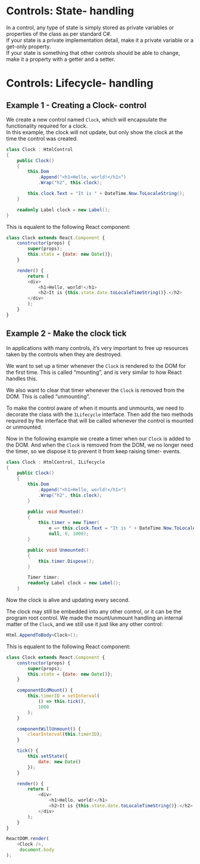 
# Controls: State- handling

In a control, any type of state is simply stored as private variables or properties of the class as per standard C#.\
If your state is a private implementation detail, make it a private variable or a get-only property.\
If your state is something that other controls should be able to change, make it a property with a getter and a setter.


# Controls: Lifecycle- handling


## Example 1 - Creating a Clock- control

We create a new control named `Clock`, which will encapsulate the functionality required for a clock.\
In this example, the clock will not update, but only show the clock at the time the control was created. 

```c#
class Clock : HtmlControl
{
    public Clock()
    {
        this.Dom
            .Append("<h1>Hello, world!</h1>")
            .Wrap("h2", this.clock);

        this.clock.Text = "It is " + DateTime.Now.ToLocaleString();
    }

    readonly Label clock = new Label();
}
```

This is equalent to the following React component:
```js
class Clock extends React.Component {
    constructor(props) {
        super(props);
        this.state = {date: new Date()};
    }

    render() {
        return (
        <div>
            <h1>Hello, world!</h1>
            <h2>It is {this.state.date.toLocaleTimeString()}.</h2>
        </div>
        );
    }
}
```


## Example 2 - Make the clock tick

In applications with many controls, it’s very important to free up resources taken by the controls when they are destroyed.

We want to set up a timer whenever the `Clock` is rendered to the DOM for the first time.
This is called “mounting”, and is very similar to how React handles this.

We also want to clear that timer whenever the `Clock` is removed from the DOM. This is called “unmounting”.

To make the control aware of when it mounts and unmounts, we need to decorate the class with the `ILifecycle` interface.
Then add the two methods required by the interface that will be called whenever the control is mounted or unmounted.

Now in the following example we create a timer when our `Clock` is added to the DOM. And when the `Clock` is removed from the DOM, we no longer need the timer, so we dispose it to prevent it from keep raising timer- events.

```c#
class Clock : HtmlControl, ILifecycle
{
    public Clock()
    {
        this.Dom
            .Append("<h1>Hello, world!</h1>")
            .Wrap("h2", this.clock);
        }

        public void Mounted()
        {
            this.timer = new Timer(
                e => this.clock.Text = "It is " + DateTime.Now.ToLocaleString(), 
                null, 0, 1000);
        }

        public void Unmounted()
        {
            this.timer.Dispose();
        }

        Timer timer;
        readonly Label clock = new Label();
    }
```

Now the clock is alive and updating every second.

The clock may still be embedded into any other control, or it can be the program root control.
We made the mount/unmount handling an internal matter of the `Clock`, and we still use it just like any other control:

```c#
Html.AppendToBody<Clock>();
```

This is equalent to the following React component:

```js
class Clock extends React.Component {
    constructor(props) {
        super(props);
        this.state = {date: new Date()};
    }

    componentDidMount() {
        this.timerID = setInterval(
            () => this.tick(),
            1000
        );
    }

    componentWillUnmount() {
        clearInterval(this.timerID);
    }

    tick() {
        this.setState({
            date: new Date()
        });
    }

    render() {
        return (
            <div>
                <h1>Hello, world!</h1>
                <h2>It is {this.state.date.toLocaleTimeString()}.</h2>
            </div>
        );
    }
}

ReactDOM.render(
    <Clock />,
     document.body
);
```

